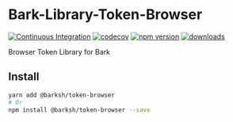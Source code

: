 # Bark-Library-Token-Browser

[![Continuous Integration](https://github.com/BarkSH/Bark-Library-Token-Browser/actions/workflows/ci.yml/badge.svg)](https://github.com/BarkSH/Bark-Library-Token-Browser/actions/workflows/ci.yml)
[![codecov](https://codecov.io/gh/BarkSH/Bark-Library-Token-Browser/branch/master/graph/badge.svg)](https://codecov.io/gh/BarkSH/Bark-Library-Token-Browser)
[![npm version](https://badge.fury.io/js/%40barksh%2Ftoken-browser.svg)](https://www.npmjs.com/package/@barksh/token-browser)
[![downloads](https://img.shields.io/npm/dm/@barksh/token-browser.svg)](https://www.npmjs.com/package/@barksh/token-browser)

Browser Token Library for Bark

## Install

```sh
yarn add @barksh/token-browser
# Or
npm install @barksh/token-browser --save
```
